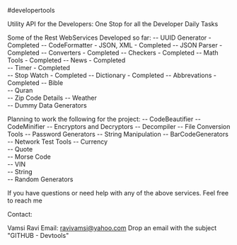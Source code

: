 #developertools

Utility API for the Developers: One Stop for all the Developer Daily Tasks

Some of the Rest WebServices Developed so far: 
-- UUID Generator - Completed
-- CodeFormatter - JSON, XML - Completed
-- JSON Parser - Completed
-- Converters - Completed
-- Checkers - Completed
-- Math Tools - Completed
-- News - Completed		
-- Timer - Completed	
-- Stop Watch - Completed
-- Dictionary	- Completed
-- Abbrevations  - Completed
-- Bible		
-- Quran		
-- Zip Code	Details
-- Weather	 
-- Dummy Data Generators	

Planning to work the following for the project: 
-- CodeBeautifier 
-- CodeMinifier 
-- Encryptors and Decryptors
-- Decompiler 
-- File Conversion Tools 
-- Password Generators 
-- String Manipulation 
-- BarCodeGenerators 
-- Network Test Tools 
-- Currency 	
-- Quote		
-- Morse Code	
-- VIN 					
-- String 	
-- Random Generators 

If you have questions or need help with any of the above services. Feel free to reach me

Contact:

Vamsi Ravi Email: ravivamsi@yahoo.com 
Drop an email with the subject "GITHUB - Devtools"